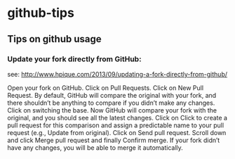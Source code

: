 github-tips
===========

## Tips on github usage

### Update your fork directly from GitHub:

see: http://www.hpique.com/2013/09/updating-a-fork-directly-from-github/

Open your fork on GitHub.
Click on Pull Requests.
Click on New Pull Request. By default, GitHub will compare the original with your fork, and there shouldn’t be anything to compare if you didn’t make any changes.
Click on switching the base. Now GitHub will compare your fork with the original, and you should see all the latest changes.
Click on Click to create a pull request for this comparison and assign a predictable name to your pull request (e.g., Update from original).
Click on Send pull request.
Scroll down and click Merge pull request and finally Confirm merge. If your fork didn’t have any changes, you will be able to merge it automatically.
